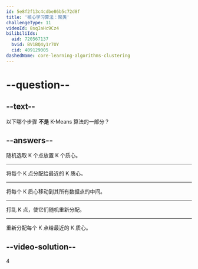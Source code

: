 ```yaml
---
id: 5e8f2f13c4cdbe86b5c72d8f
title: '核心学习算法：聚类'
challengeType: 11
videoId: 8sqIaHc9Cz4
bilibiliIds:
  aid: 720567137
  bvid: BV1BQ4y1r7UY
  cid: 409129005
dashedName: core-learning-algorithms-clustering
---
```


# --question--

## --text--

以下哪个步骤 **不是** K-Means 算法的一部分？

## --answers--

随机选取 K 个点放置 K 个质心。

---

将每个 K 点分配给最近的 K 质心。

---

将每个 K 质心移动到其所有数据点的中间。

---

打乱 K 点，使它们随机重新分配。

---

重新分配每个 K 点给最近的 K 质心。

## --video-solution--

4

